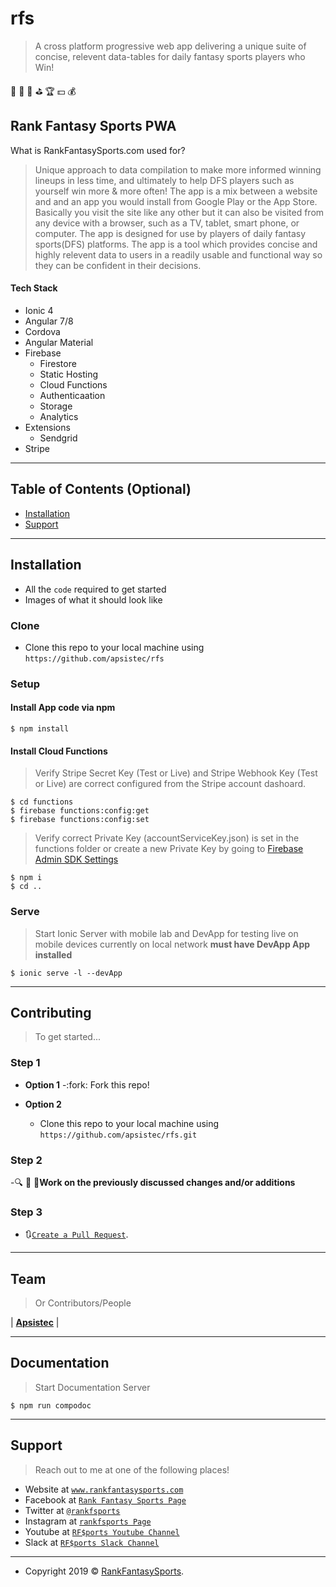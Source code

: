 # rfs

> A cross platform progressive web app delivering a unique suite of concise, relevent data-tables for daily fantasy sports players who Win!

:football: :basketball: :tennis: :golf: :trophy: :dollar: :moneybag:

## Rank Fantasy Sports PWA

What is RankFantasySports.com used for?
>  Unique approach to data compilation to make more informed winning lineups in less time, and ultimately to help DFS players such as yourself win more & more often!
> The app is a mix between a website and and an app you would install from Google Play or the App Store. Basically you visit the site like any other but it can also be visited from any device with a browser, such as a TV, tablet, smart phone, or computer. The app is designed for use by players of daily fantasy sports(DFS) platforms.
> The app is a tool which provides concise and highly relevent data to users in a readily usable and functional way so they can be confident in their decisions. 


#### Tech Stack

- Ionic 4 
- Angular 7/8
- Cordova
- Angular Material
- Firebase
  - Firestore
  - Static Hosting
  - Cloud Functions
  - Authenticaation
  - Storage
  - Analytics
 - Extensions
    - Sendgrid
- Stripe

---

## Table of Contents (Optional)

- [Installation](#installation)
- [Support](#support)

---

## Installation

- All the `code` required to get started
- Images of what it should look like

### Clone

- Clone this repo to your local machine using `https://github.com/apsistec/rfs`

### Setup

#### Install App code via npm

```shell
$ npm install
```
#### Install Cloud Functions

> Verify Stripe Secret Key (Test or Live) and Stripe Webhook Key (Test or Live) are correct configured from the Stripe account dashoard. 

```shell
$ cd functions
$ firebase functions:config:get
$ firebase functions:config:set
```

> Verify correct Private Key (accountServiceKey.json) is set in the functions folder or create a new Private Key by going to [Firebase Admin SDK Settings](https://console.firebase.google.com/project/rankfantasysports-test/settings/serviceaccounts/adminsdk)

```shell
$ npm i
$ cd ..
```

### Serve

> Start Ionic Server with mobile lab and DevApp for testing live on mobile devices currently on local network **must have DevApp App installed**

```shell
$ ionic serve -l --devApp
```

---

## Contributing

> To get started...

### Step 1

- **Option 1**
    -:fork: Fork this repo!

- **Option 2**
    - Clone this repo to your local machine using `https://github.com/apsistec/rfs.git`

### Step 2

-:mag: :wrench: :hammer:**Work on the previously discussed changes and/or additions**

### Step 3

- 🔃<a href="https://github.com/Apsistec/rfs/pulls" target="_blank">`Create a Pull Request`</a>.

---

## Team

> Or Contributors/People

| <a href="https://avatars0.githubusercontent.com/u/6438623?s=400&u=aaaf57f08f5fff530672ecd3a18f26a53f704850&v=4" target="_blank">**Apsistec**</a> | 


---

## Documentation

> Start Documentation Server

``` shell
$ npm run compodoc
```
---


## Support

> Reach out to me at one of the following places!

- Website at <a href="http://rankfantasysports.com" target="_blank">`www.rankfantasysports.com`</a>
- Facebook at <a href="https://fb.me/rankfantasysports" target="_blank">`Rank Fantasy Sports Page`</a>
- Twitter at <a href="http://twitter.com/rankfsports" target="_blank">`@rankfsports`</a>
- Instagram at <a href="https://www.instagram.com/rankfsports" target="_blank">`rankfsports Page`</a>
- Youtube at <a href="https://www.youtube.com/channel/UCxhm1g7GjuwkVWRrdpcZbcg" target="_blank">`RF$ports Youtube Channel`</a>
- Slack at <a href="https://rankfantasysports.slack.com" target="_blank">`RF$ports Slack Channel`</a>

---


- Copyright 2019 © <a href="http://rankfantasysports.com" target="_blank">RankFantasySports</a>.
